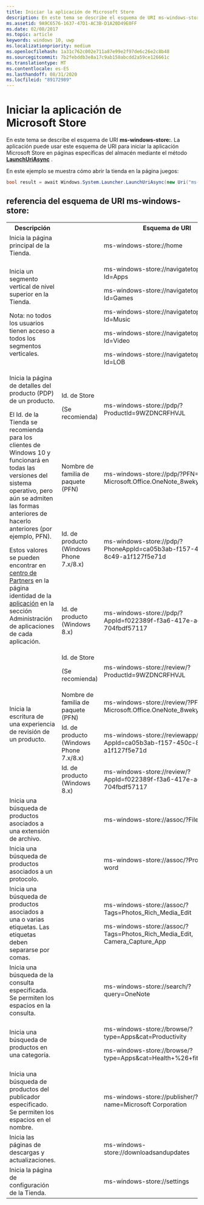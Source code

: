 ```yaml
---
title: Iniciar la aplicación de Microsoft Store
description: En este tema se describe el esquema de URI ms-windows-store. La aplicación puede usar este esquema de URI para iniciar la aplicación Microsoft Store en páginas específicas del almacén.
ms.assetid: 9A9C6576-1637-47D1-AC3B-D1A20D49E0FF
ms.date: 02/08/2017
ms.topic: article
keywords: windows 10, uwp
ms.localizationpriority: medium
ms.openlocfilehash: 1a31c762c002e711a87e99e2f97de6c26e2c8b48
ms.sourcegitcommit: 7b2febddb3e8a17c9ab158abcdd2a59ce126661c
ms.translationtype: MT
ms.contentlocale: es-ES
ms.lasthandoff: 08/31/2020
ms.locfileid: "89172989"
---
```

# <a name="launch-the-microsoft-store-app"></a>Iniciar la aplicación de Microsoft Store



En este tema se describe el esquema de URI **ms-windows-store:**. La aplicación puede usar este esquema de URI para iniciar la aplicación Microsoft Store en páginas específicas del almacén mediante el método [**LaunchUriAsync**](/uwp/api/windows.system.launcher.launchuriasync) .

En este ejemplo se muestra cómo abrir la tienda en la página juegos:

```cs
bool result = await Windows.System.Launcher.LaunchUriAsync(new Uri("ms-windows-store://navigatetopage/?Id=Games"));
```

## <a name="ms-windows-store-uri-scheme-reference"></a>referencia del esquema de URI ms-windows-store:

<table>
<tr><th>Descripción</th><th></th><th>Esquema de URI</th></tr>
<tr><td>Inicia la página principal de la Tienda.</td><td /><td>ms-windows-store://home</td></tr>
<tr><td>Inicia un segmento vertical de nivel superior en la Tienda.<p>Nota: no todos los usuarios tienen acceso a todos los segmentos verticales.</p>
</td><td /><td>
<p>ms-windows-store://navigatetopage/?Id=Apps </p>
<p>ms-windows-store://navigatetopage/?Id=Games</p>
<p>ms-windows-store://navigatetopage/?Id=Music</p>
<p>ms-windows-store://navigatetopage/?Id=Video</p>
<p>ms-windows-store://navigatetopage/?Id=LOB</p>
</td>
</tr>
<tr>
<td rowspan="4">Inicia la página de detalles del producto (PDP) de un producto. <p>El Id. de la Tienda se recomienda para los clientes de Windows 10 y funcionará en todas las versiones del sistema operativo, pero aún se admiten las formas anteriores de hacerlo anteriores (por ejemplo, PFN).</p>
<p>Estos valores se pueden encontrar en <a href="https://partner.microsoft.com/dashboard">centro de Partners</a> en la página identidad de la <a href="https://docs.microsoft.com/windows/uwp/publish/view-app-identity-details">aplicación</a> en la sección Administración de aplicaciones de cada aplicación.</p>
</td>
<td>
Id. de Store <p>(Se recomienda)</p>
</td>
<td>
<p>ms-windows-store://pdp/?ProductId=9WZDNCRFHVJL</p>
</td>
</tr>
<tr>
<td>Nombre de familia de paquete (PFN)</td>
<td>ms-windows-store://pdp/?PFN= Microsoft.Office.OneNote_8wekyb3d8bbwe
</td>
</tr>
<tr>
<td>Id. de producto (Windows Phone 7.x/8.x)</td>
<td>ms-windows-store://pdp/?PhoneAppId=ca05b3ab-f157-450c-8c49-a1f127f5e71d</td>
</tr>
<tr>
<td>Id. de producto (Windows 8.x)</td>
<td>ms-windows-store://pdp/?AppId=f022389f-f3a6-417e-ad23-704fbdf57117
</td>
</tr>
<tr>
<td rowspan="4">Inicia la escritura de una experiencia de revisión de un producto.</td>
<td>Id. de Store <p>(Se recomienda)</p></td>
<td>ms-windows-store://review/?ProductId=9WZDNCRFHVJL </td>
</tr>
<tr>
<td>Nombre de familia de paquete (PFN)</td>
<td>ms-windows-store://review/?PFN= Microsoft.Office.OneNote_8wekyb3d8bbwe
</td>
</tr>
<tr>
<td>Id. de producto (Windows Phone 7.x/8.x)</td>
<td>ms-windows-store://reviewapp/?AppId=ca05b3ab-f157-450c-8c49-a1f127f5e71d </td>
</tr>
<tr>
<td>Id. de producto (Windows 8.x)</td>
<td>ms-windows-store://review/?AppId=f022389f-f3a6-417e-ad23-704fbdf57117 </td>
</tr>
<tr>
<td>Inicia una búsqueda de productos asociados a una extensión de archivo. </td>
<td />
<td>ms-windows-store://assoc/?FileExt=pdf
</td>
</tr>
<tr>
<td>Inicia una búsqueda de productos asociados a un protocolo.</td>
<td />
<td>ms-windows-store://assoc/?Protocol=ms-word </td>
</tr>
<tr>
<td>Inicia una búsqueda de productos asociados a una o varias etiquetas. Las etiquetas deben separarse por comas.
</td>
<td />
<td>
<p>ms-windows-store://assoc/?Tags=Photos_Rich_Media_Edit </p>
<p>ms-windows-store://assoc/?Tags=Photos_Rich_Media_Edit, Camera_Capture_App</p>
</td>
</tr>
<tr>
<td>
Inicia una búsqueda de la consulta especificada. Se permiten los espacios en la consulta.
</td>
<td />
<td>ms-windows-store://search/?query=OneNote </td>
</tr>
<tr>
<td>Inicia una búsqueda de productos en una categoría.</td>
<td />
<td>
<p>ms-windows-store://browse/?type=Apps&amp;cat=Productivity</p>
<p>ms-windows-store://browse/?type=Apps&amp;cat=Health+%26+fitness </p>
</td>
</tr>
<tr>
<td>Inicia una búsqueda de productos del publicador especificado. Se permiten los espacios en el nombre.
</td>
<td />
<td>ms-windows-store://publisher/?name=Microsoft Corporation
</td>
</tr>
<tr><td>Inicia las páginas de descargas y actualizaciones.</td>
<td />
<td>ms-windows-store://downloadsandupdates </td>
</tr>
<tr>
<td>Inicia la página de configuración de la Tienda.</td>
<td />
<td>ms-windows-store://settings </td>
</tr>
</table>

 

 